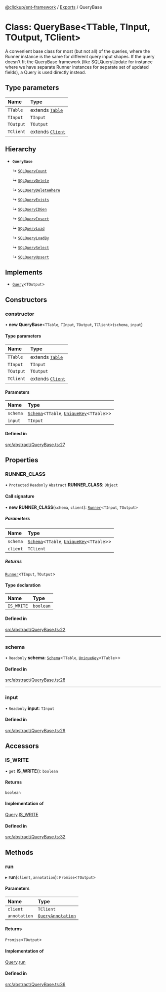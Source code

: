 [@clickup/ent-framework](../README.md) / [Exports](../modules.md) / QueryBase

# Class: QueryBase<TTable, TInput, TOutput, TClient\>

A convenient base class for most (but not all) of the queries, where the
Runner instance is the same for different query input shapes. If the query
doesn't fit the QueryBase framework (like SQLQueryUpdate for instance where
we have separate Runner instances for separate set of updated fields), a
Query is used directly instead.

## Type parameters

| Name | Type |
| :------ | :------ |
| `TTable` | extends [`Table`](../modules.md#table) |
| `TInput` | `TInput` |
| `TOutput` | `TOutput` |
| `TClient` | extends [`Client`](Client.md) |

## Hierarchy

- **`QueryBase`**

  ↳ [`SQLQueryCount`](SQLQueryCount.md)

  ↳ [`SQLQueryDelete`](SQLQueryDelete.md)

  ↳ [`SQLQueryDeleteWhere`](SQLQueryDeleteWhere.md)

  ↳ [`SQLQueryExists`](SQLQueryExists.md)

  ↳ [`SQLQueryIDGen`](SQLQueryIDGen.md)

  ↳ [`SQLQueryInsert`](SQLQueryInsert.md)

  ↳ [`SQLQueryLoad`](SQLQueryLoad.md)

  ↳ [`SQLQueryLoadBy`](SQLQueryLoadBy.md)

  ↳ [`SQLQuerySelect`](SQLQuerySelect.md)

  ↳ [`SQLQueryUpsert`](SQLQueryUpsert.md)

## Implements

- [`Query`](../interfaces/Query.md)<`TOutput`\>

## Constructors

### constructor

• **new QueryBase**<`TTable`, `TInput`, `TOutput`, `TClient`\>(`schema`, `input`)

#### Type parameters

| Name | Type |
| :------ | :------ |
| `TTable` | extends [`Table`](../modules.md#table) |
| `TInput` | `TInput` |
| `TOutput` | `TOutput` |
| `TClient` | extends [`Client`](Client.md) |

#### Parameters

| Name | Type |
| :------ | :------ |
| `schema` | [`Schema`](Schema.md)<`TTable`, [`UniqueKey`](../modules.md#uniquekey)<`TTable`\>\> |
| `input` | `TInput` |

#### Defined in

[src/abstract/QueryBase.ts:27](https://github.com/clickup/ent-framework/blob/master/src/abstract/QueryBase.ts#L27)

## Properties

### RUNNER\_CLASS

• `Protected` `Readonly` `Abstract` **RUNNER\_CLASS**: `Object`

#### Call signature

• **new RUNNER_CLASS**(`schema`, `client`): [`Runner`](Runner.md)<`TInput`, `TOutput`\>

##### Parameters

| Name | Type |
| :------ | :------ |
| `schema` | [`Schema`](Schema.md)<`TTable`, [`UniqueKey`](../modules.md#uniquekey)<`TTable`\>\> |
| `client` | `TClient` |

##### Returns

[`Runner`](Runner.md)<`TInput`, `TOutput`\>

#### Type declaration

| Name | Type |
| :------ | :------ |
| `IS_WRITE` | `boolean` |

#### Defined in

[src/abstract/QueryBase.ts:22](https://github.com/clickup/ent-framework/blob/master/src/abstract/QueryBase.ts#L22)

___

### schema

• `Readonly` **schema**: [`Schema`](Schema.md)<`TTable`, [`UniqueKey`](../modules.md#uniquekey)<`TTable`\>\>

#### Defined in

[src/abstract/QueryBase.ts:28](https://github.com/clickup/ent-framework/blob/master/src/abstract/QueryBase.ts#L28)

___

### input

• `Readonly` **input**: `TInput`

#### Defined in

[src/abstract/QueryBase.ts:29](https://github.com/clickup/ent-framework/blob/master/src/abstract/QueryBase.ts#L29)

## Accessors

### IS\_WRITE

• `get` **IS_WRITE**(): `boolean`

#### Returns

`boolean`

#### Implementation of

[Query](../interfaces/Query.md).[IS_WRITE](../interfaces/Query.md#is_write)

#### Defined in

[src/abstract/QueryBase.ts:32](https://github.com/clickup/ent-framework/blob/master/src/abstract/QueryBase.ts#L32)

## Methods

### run

▸ **run**(`client`, `annotation`): `Promise`<`TOutput`\>

#### Parameters

| Name | Type |
| :------ | :------ |
| `client` | `TClient` |
| `annotation` | [`QueryAnnotation`](../interfaces/QueryAnnotation.md) |

#### Returns

`Promise`<`TOutput`\>

#### Implementation of

[Query](../interfaces/Query.md).[run](../interfaces/Query.md#run)

#### Defined in

[src/abstract/QueryBase.ts:36](https://github.com/clickup/ent-framework/blob/master/src/abstract/QueryBase.ts#L36)
